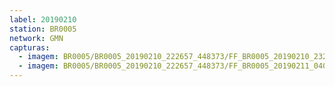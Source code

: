 ```yaml
---
label: 20190210
station: BR0005
network: GMN
capturas:
  - imagem: BR0005/BR0005_20190210_222657_448373/FF_BR0005_20190210_232008_338_0063488.fits_maxpixel.jpg
  - imagem: BR0005/BR0005_20190210_222657_448373/FF_BR0005_20190211_040603_309_0404736.fits_maxpixel.jpg
---
```


